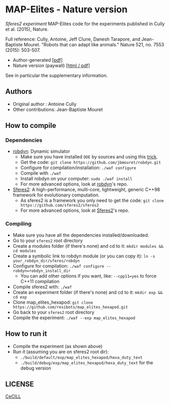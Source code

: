 # MAP-Elites - Nature version

*Sferes2 experiment* MAP-Elites code for the experiments published in Cully et al. (2015), Nature.

Full reference:
Cully, Antoine, Jeff Clune, Danesh Tarapore, and Jean-Baptiste Mouret. "Robots that can adapt like animals." Nature 521, no. 7553 (2015): 503-507.

- Author-generated [[pdf]](http://www.isir.upmc.fr/files/2015ACLI3468.pdf)
- Nature version (paywall) [[html / pdf]](http://www.nature.com/nature/journal/v521/n7553/full/nature14422.html])

See in particular the supplementary information.

## Authors
- Original author : Antoine Cully
- Other contributions: Jean-Baptiste Mouret

## How to compile

### Dependencies

- [robdyn]: Dynamic simulator
    - Make sure you have installed `ODE` by sources and using this [trick](https://github.com/resibots/robdyn/issues/3#issuecomment-148740769).
    - Get the code: `git clone https://github.com/jbmouret/robdyn.git`
    - Configure for compilation/installation: `./waf configure`
    - Compile with `./waf`
    - Install robdyn on your computer: `sudo ./waf install`
    - For more advanced options, look at [robdyn]'s repo.
- [Sferes2]: A high-performance, multi-core, lightweight, generic C++98 framework for evolutionary computation.
    - As sferes2 is a framework you only need to get the code: `git clone https://github.com/sferes2/sferes2`
    - For more advanced options, look at [Sferes2]'s repo.

### Compiling

- Make sure you have all the dependencies installed/downloaded.
- Go to your `sferes2` root directory
- Create a modules folder (if there's none) and cd to it: `mkdir modules && cd modules`
- Create a symbolic link to robdyn module (or you can copy it): `ln -s your_robdyn_dir/sferes/robdyn`
- Configure for compilation: `./waf configure --robdyn=robdyn_install_dir`
    - You can add other options if you want, like: `--cpp11=yes` to force C++11 compilation
- Compile sferes2 with: `./waf`
- Create an experiment folder (if there's none) and cd to it: `mkdir exp && cd exp`
- Clone map_elites_hexapod: `git clone https://github.com/resibots/map_elites_hexapod.git`
- Go back to your `sferes2` root directory
- Compile the experiment: `./waf --exp map_elites_hexapod`

## How to run it

- Compile the experiment (as shown above)
- Run it (assuming you are on sferes2 root dir):
    - `./build/default/exp/map_elites_hexapod/hexa_duty_text`
    - `./build/debug/exp/map_elites_hexapod/hexa_duty_text` for the debug version

## LICENSE

[CeCILL]

[CeCILL]: http://www.cecill.info/index.en.html
[paper]: http://www.nature.com/nature/journal/v521/n7553/full/nature14422.html
[robdyn]: https://github.com/resibots/robdyn
[Sferes2]: https://github.com/sferes2/sferes2
